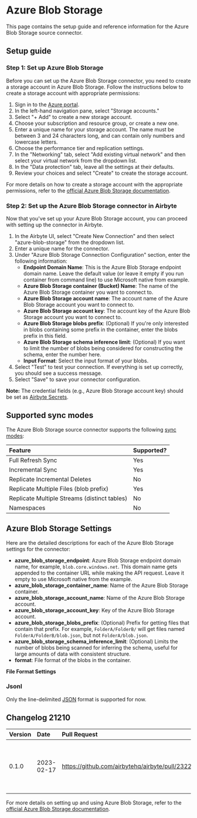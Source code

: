 # Azure Blob Storage

This page contains the setup guide and reference information for the Azure Blob Storage source connector.

## Setup guide

### Step 1: Set up Azure Blob Storage

Before you can set up the Azure Blob Storage connector, you need to create a storage account in Azure Blob Storage. Follow the instructions below to create a storage account with appropriate permissions:

1. Sign in to the [Azure portal](https://portal.azure.com/).
2. In the left-hand navigation pane, select "Storage accounts."
3. Select "+ Add" to create a new storage account.
4. Choose your subscription and resource group, or create a new one.
5. Enter a unique name for your storage account. The name must be between 3 and 24 characters long, and can contain only numbers and lowercase letters.
6. Choose the performance tier and replication settings.
7. In the "Networking" tab, select "Add existing virtual network" and then select your virtual network from the dropdown list.
8. In the "Data protection" tab, leave all the settings at their defaults.
9. Review your choices and select "Create" to create the storage account.

For more details on how to create a storage account with the appropriate permissions, refer to the [official Azure Blob Storage documentation](https://docs.microsoft.com/en-us/azure/storage/common/storage-account-create?tabs=azure-portal).

### Step 2: Set up the Azure Blob Storage connector in Airbyte

Now that you've set up your Azure Blob Storage account, you can proceed with setting up the connector in Airbyte. 

1. In the Airbyte UI, select "Create New Connection" and then select "azure-blob-storage" from the dropdown list.
2. Enter a unique name for the connector.
3. Under "Azure Blob Storage Connection Configuration" section, enter the following information:
   * **Endpoint Domain Name**: This is the Azure Blob Storage endpoint domain name. Leave the default value (or leave it empty if you run container from command line) to use Microsoft native from example.
   * **Azure Blob Storage container (Bucket) Name**: The name of the Azure Blob Storage container you want to connect to.
   * **Azure Blob Storage account name**: The account name of the Azure Blob Storage account you want to connect to.
   * **Azure Blob Storage account key**: The account key of the Azure Blob Storage account you want to connect to.
   * **Azure Blob Storage blobs prefix**: (Optional) If you're only interested in blobs containing some prefix in the container, enter the blobs prefix in this field.
   * **Azure Blob Storage schema inference limit**: (Optional) If you want to limit the number of blobs being considered for constructing the schema, enter the number here.
   * **Input Format**: Select the input format of your blobs.
4. Select "Test" to test your connection. If everything is set up correctly, you should see a success message.
5. Select "Save" to save your connector configuration.

**Note:**
The credential fields (e.g., Azure Blob Storage account key) should be set as [Airbyte Secrets](https://docs.airbyte.io/tutorials/using-airbyte/using-airbyte-secrets). 

## Supported sync modes

The Azure Blob Storage source connector supports the following [sync modes](https://docs.airbyte.io/cloud-core-concepts/connection-mode-overview):

| Feature                                        | Supported? |
|:-----------------------------------------------|:-----------|
| Full Refresh Sync                              | Yes        |
| Incremental Sync                               | Yes        |
| Replicate Incremental Deletes                  | No         |
| Replicate Multiple Files (blob prefix)         | Yes        |
| Replicate Multiple Streams (distinct tables)   | No         |
| Namespaces                                     | No         |

## Azure Blob Storage Settings

Here are the detailed descriptions for each of the Azure Blob Storage settings for the connector:

* **azure_blob_storage_endpoint**: Azure Blob Storage endpoint domain name, for example, `blob.core.windows.net`. This domain name gets appended to the container URL while making the API request. Leave it empty to use Microsoft native from the example.
* **azure_blob_storage_container_name**: Name of the Azure Blob Storage container.
* **azure_blob_storage_account_name**: Name of the Azure Blob Storage account.
* **azure_blob_storage_account_key**: Key of the Azure Blob Storage account.
* **azure_blob_storage_blobs_prefix**: (Optional) Prefix for getting files that contain that prefix. For example, `FolderA/FolderB/` will get files named `FolderA/FolderB/blob.json`, but not `FolderA/blob.json`.
* **azure_blob_storage_schema_inference_limit**: (Optional) Limits the number of blobs being scanned for inferring the schema, useful for large amounts of data with consistent structure.
* **format**: File format of the blobs in the container.

**File Format Settings**

### Jsonl

Only the line-delimited [JSON](https://jsonlines.org/) format is supported for now.

## Changelog 21210

| Version | Date       | Pull Request                                     | Subject                                                                 |
|:--------|:-----------|:-------------------------------------------------|:------------------------------------------------------------------------|
| 0.1.0   | 2023-02-17 | https://github.com/airbytehq/airbyte/pull/23222  | Initial release with full-refresh and incremental sync with JSONL files |

For more details on setting up and using Azure Blob Storage, refer to the [official Azure Blob Storage documentation](https://docs.microsoft.com/en-us/azure/storage/blobs/).